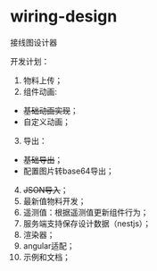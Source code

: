 # wiring-design
接线图设计器

开发计划：
1. 物料上传；
2. 组件动画: 
  * ~~基础动画实现~~；
  * 自定义动画；
3. 导出：
  * ~~基础导出~~；
  * 配置图片转base64导出；
4. ~~JSON导入~~；
5. 最新值物料开发；
6. 遥测值：根据遥测值更新组件行为；
7. 服务端支持保存设计数据（nestjs）；
8. 渲染器；
9. angular适配；
10. 示例和文档；